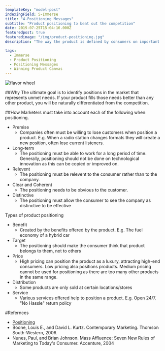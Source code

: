 ```yaml
---
templateKey: "model-post"
indexingField: 5-Immerse
title: "4-Positioning Messages"
subtitle: "Product positioning to beat out the competition"
date: 2019-07-25T15:04:10.000Z
featuredpost: true
featuredimage: "/img/product-positioning.jpg"
description: "The way the product is defined by consumers on important attributes. Product positioning helps to place the product in the consumer's mind relative to competing products. E.g. Car companies position their products as fast, fun, exciting, fuel efficient etc..."

tags:
  - Immerse
  - Product Positioning
  - Positioning Messages
  - Winning Product Canvas
---
```


![flavor wheel](/img/product-positioning.jpg)

##Why
The ultimate goal is to identify positions in the market that represents unmet needs. If your product fills those needs better than any other product, you will be naturally differentiated from the competition.

##How
Marketers must take into account each of the following when positioning.

- Premise
  - Companies often must be willing to lose customers when position a product. E.g. When a radio station changes formats they will create a new position, often lose current listeners.
- Long-term
  - The positioning must be able to work for a long period of time. Generally, positioning should not be done on technological innovation as this can be copied or improved on.
- Relevent
  - The positioning must be relevent to the consumer rather than to the company.
- Clear and Coherent
  - The positioning needs to be obvious to the customer.
- Distinctive
  - The positioning must allow the consumer to see the company as distinctive to be effective

Types of product positioning

- Benefit
  - Created by the benefits offered by the product. E.g. The fuel economy of a hybrid car
- Target
  - The positioning should make the consumer think that product belongs to them, not to others
- Price
  - High pricing can position the product as a luxury, attracting high-end consumers. Low pricing also positions products. Medium pricing cannot be used for positioning as there are too many other products in the same range.
- Distribution
  - Some products are only sold at certain locations/stores
- Service
  - Various services offered help to position a product. E.g. Open 24/7. "No Hassle" return policy

#Refernces

- [Positioning](<https://en.wikipedia.org/wiki/Positioning_(marketing)>)
- Boone, Louis E., and David L. Kurtz. Contemporary Marketing. Thomson South-Western, 2006.
- Nunes, Paul, and Brian Johnson. Mass Affluence: Seven New Rules of Marketing to Today's Consumer. Accenture, 2004
